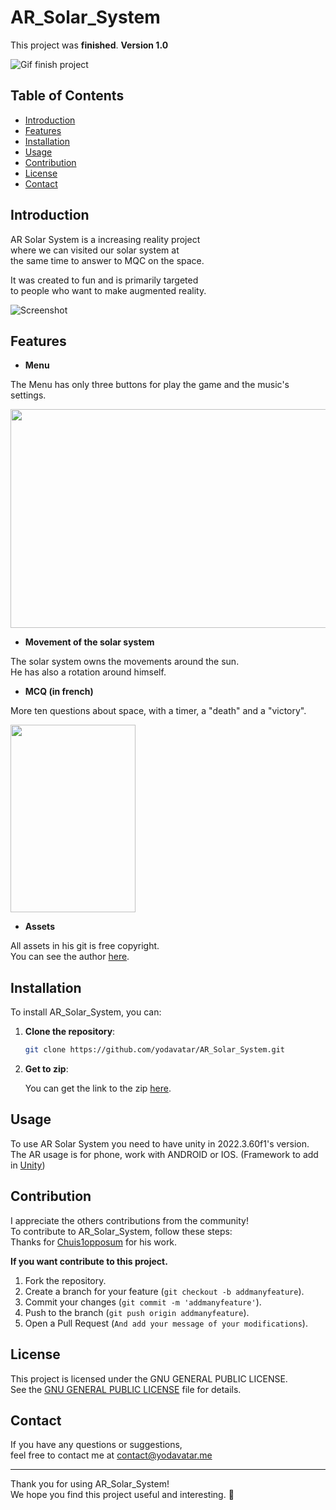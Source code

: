 # AR_Solar_System
This project was **finished**. __**Version 1.0**__

![Gif finish project](https://media.tenor.com/w7D79HmiUKwAAAAM/rolando-check.gif)

## Table of Contents

- [Introduction](#introduction)
- [Features](#features)
- [Installation](#installation)
- [Usage](#usage)
- [Contribution](#contribution)
- [License](#license)
- [Contact](#contact)

## Introduction

AR Solar System is a increasing reality project<br>
where we can visited our solar system at<br>
the same time to answer to MQC on the space.<br>

It was created to fun and is primarily targeted<br>
to people who want to make augmented reality.<br>

![Screenshot](https://github.com/user-attachments/assets/585e330b-0e2a-41d2-a8e7-77623a27643e)

## Features

- **Menu**

The Menu has only three buttons for play the game and the music's settings.<br>

<img src="https://github.com/user-attachments/assets/d7815ac2-3a06-42f3-b459-6adecd0be3c0" width="600" height="350"/>



- **Movement of the solar system**

The solar system owns the movements around the sun.<br>
He has also a rotation around himself.<br>


- **MCQ (in french)**

More ten questions about space, with a timer, a "death" and a "victory".<br>

<img src="https://github.com/user-attachments/assets/03c7864d-8e7f-4d17-97ee-7b3093a242eb" width="200" height="300"/>

- **Assets**

All assets in his git is free copyright.<br>
You can see the author [here](https://github.com/Yodavatar/AR_Solar_System/blob/main/author.txt).<br>

## Installation

To install AR_Solar_System, you can:

1. **Clone the repository**:

   ```bash
   git clone https://github.com/yodavatar/AR_Solar_System.git
   ```
   
2. **Get to zip**:

   
   You can get the link to the zip [here](https://github.com/Yodavatar/AR_Solar_System/archive/refs/heads/main.zip).
   <br>

## Usage


To use AR Solar System you need to have unity in 2022.3.60f1's version.<br>
The AR usage is for phone, work with ANDROID or IOS. (Framework to add in [Unity](https://unity.com/)) <br>


## Contribution


I appreciate the others contributions from the community!<br>
To contribute to AR_Solar_System, follow these steps:<br>
Thanks for [Chuis1opposum](https://github.com/chuis1opposum) for his work.<br>


__**If you want contribute to this project.**__


1. Fork the repository.
2. Create a branch for your feature (`git checkout -b addmanyfeature`).
3. Commit your changes (`git commit -m 'addmanyfeature'`).
4. Push to the branch (`git push origin addmanyfeature`).
5. Open a Pull Request (`And add your message of your modifications`).


## License


This project is licensed under the GNU GENERAL PUBLIC LICENSE.<br>
See the [GNU GENERAL PUBLIC LICENSE](LICENSE) file for details.<br>


## Contact

If you have any questions or suggestions, <br>
feel free to contact me at contact@yodavatar.me <br>


---


Thank you for using AR_Solar_System!<br>
We hope you find this project useful and interesting. 🚀<br>
